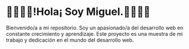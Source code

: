 
<!--
**Miguelap-486/Miguelap-486** is a ✨ _special_ ✨ repository because its `README.md` (this file) appears on your GitHub profile.

Here are some ideas to get you started:

- 🔭 I’m currently working on ...
- 🌱 I’m currently learning ...
- 👯 I’m looking to collaborate on ...
- 🤔 I’m looking for help with ...
- 💬 Ask me about ...
- 📫 How to reach me: ...
- 😄 Pronouns: ...
- ⚡ Fun fact: ...
-->

<h1>👋🏻👋🏻!Hola¡ Soy Miguel.👋🏻👋🏻</h1>
<p>
  Bienvenido/a a mi repositorio. Soy un apasionado/a del desarrollo web en constante crecimiento y aprendizaje. Este proyecto es una muestra de mi trabajo y dedicación en el mundo del desarrollo web.
</p>
